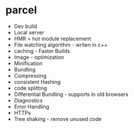 # parcel

- Dev build
- Local server
- HMR = hot module replacement
- File watching algorithm - writen in c++
- caching - Faster Builds
- Image - optimization
- Minification
- Bundling
- Compressing
- consistent Hashing
- code splitting
- Differential Bundling - supports in old browsers
- Diagnostics
- Error Handling
- HTTPs
- Tree shaking - remove unused code 
